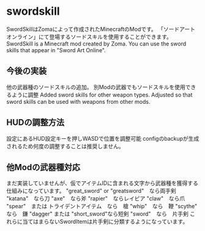 # swordskill
SwordSkillはZomaによって作成されたMinecraftのModです。
「ソードアートオンライン」にて登場するソードスキルを使用することができます。
SwordSkill is a Minecraft mod created by Zoma.
You can use the sword skills that appear in "Sword Art Online".

## 今後の実装
他の武器種のソードスキルの追加。
別Modの武器でもソードスキルを使用できるように調整
Added sword skills for other weapon types.
Adjusted so that sword skills can be used with weapons from other mods.

## HUDの調整方法
設定にあるHUD設定キーを押しWASDで位置を調整可能
configのbackupが生成されるため何度の調整することは推奨しません。

## 他Modの武器種対応
まだ実装していませんが、仮でアイテムIDに含まれる文字から武器種を獲得する仕組みになっています。
"great_sword" or "greatsword"　なら両手剣
"katana"　なら刀
"axe"　なら斧
"rapier"　ならレイピア
"claw"　なら爪
"spear"　または トライデントアイテム　なら　槍
"whip"　なら　鞭
"scythe"　なら　鎌
"dagger" または "short_sword"なら短剣
"sword"　なら　片手剣
これらに当てはまらないSwordItemは片手剣に分類するようになっています。
